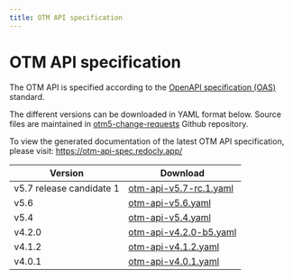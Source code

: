 ```yaml
---
title: OTM API specification
---
```

# OTM API specification

The OTM API is specified according to the [OpenAPI specification (OAS)](https://www.openapis.org/) standard.

The different versions can be downloaded in YAML format below. Source files are maintained in [otm5-change-requests](https://github.com/opentripmodel/otm5-change-requests) Github repository.

To view the generated documentation of the latest OTM API specification, please visit: https://otm-api-spec.redocly.app/


| Version | Download |
| ------- | -------- |
| v5.7 release candidate 1 | [otm-api-v5.7-rc.1.yaml](https://raw.githubusercontent.com/opentripmodel/otm5-change-requests/refs/heads/main/otm-api/otm-api-v5.7-rc.1.yaml) |
| v5.6 | [otm-api-v5.6.yaml](https://raw.githubusercontent.com/opentripmodel/otm5-change-requests/refs/heads/main/otm-api/otm-api-v5.6.yaml) |
| v5.4 | [otm-api-v5.4.yaml](https://raw.githubusercontent.com/opentripmodel/otm5-change-requests/refs/heads/main/otm-api/otm-api-v5.4.yaml) |
| v4.2.0 | [otm-api-v4.2.0-b5.yaml](https://raw.githubusercontent.com/opentripmodel/otm5-change-requests/refs/heads/main/otm-api/otm-api-v4.2.0-b5.yaml) |
| v4.1.2 | [otm-api-v4.1.2.yaml](https://raw.githubusercontent.com/opentripmodel/otm5-change-requests/refs/heads/main/otm-api/otm-api-v4.1.2.yaml) |
| v4.0.1 | [otm-api-v4.0.1.yaml](https://github.com/opentripmodel/otm5-change-requests/blob/main/otm-api/otm-api-v4.0.1.yaml)